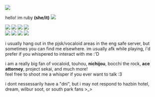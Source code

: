 <img src=https://files.catbox.moe/w04uqv.gif></img> 

hello! im ruby <b>(she/it)</b> ![](https://komarev.com/ghpvc/?username=xxrubyda-alienxx&style=plastic&color=75c1ff)

<img src=https://files.catbox.moe/ndxq92.gif></img> <img src=https://files.catbox.moe/x635ar.gif> </img> <img src=https://files.catbox.moe/iw2evi.png></img> <img src=https://files.catbox.moe/n4eju2.gif></img> <br>
<img src=https://64.media.tumblr.com/c16dbc2f380e2696036f30442c1a2742/cd7fba09e864177d-1b/s100x200/f50a672f5efccb1630a2dc653844ba431e4e11b6.gif></img> <img src=https://64.media.tumblr.com/2942bcc809951c372f53bb05d346b2e8/04b98bc6f19fc712-40/s100x200/82a7e1779a70b9e2f162cf5baada0a5d588d43dc.gifv></img> <img src=https://64.media.tumblr.com/04d91875f146de4e6e42aff877b9b1f7/34d2e1c3607433d0-9c/s100x200/6dfc425a578276156a37ea46dafbae56bd2bfe0c.gifv> <img src=https://files.catbox.moe/03pw44.gif>

i usually hang out in the pjsk/vocaloid areas in the eng safe server, but sometimes you can find me elsewhere. im usually afk while playing, i'd prefer if you whispered to interact with me :'D
<br> 

i am a really big fan of vocaloid, touhou, <b>nichijou</b>, bocchi the rock, <b>ace attorney</b>, project sekai, and much more! 
<br>
feel free to shoot me a whisper if you ever want to talk :3 
<br>

i dont nessessarily have a "dni", but i may not respond to hazbin hotel, dream, wilbur soot, or south park fans >_> 
